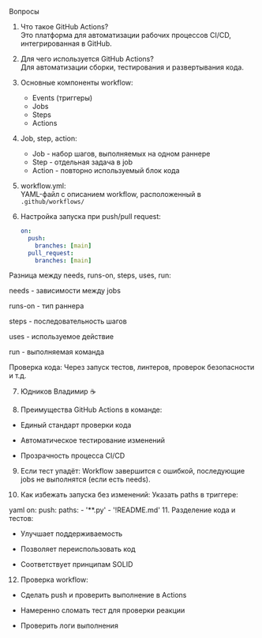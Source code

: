 Вопросы

1. Что такое GitHub Actions?  
   Это платформа для автоматизации рабочих процессов CI/CD, интегрированная в GitHub.

2. Для чего используется GitHub Actions?  
   Для автоматизации сборки, тестирования и развертывания кода.

3. Основные компоненты workflow:  
   - Events (триггеры)
   - Jobs
   - Steps
   - Actions

4. Job, step, action:
   - Job - набор шагов, выполняемых на одном раннере
   - Step - отдельная задача в job
   - Action - повторно используемый блок кода

5. workflow.yml:  
   YAML-файл с описанием workflow, расположенный в `.github/workflows/`

6. Настройка запуска при push/pull request:  
   ```yaml
   on:
     push:
       branches: [main]
     pull_request:
       branches: [main]
Разница между needs, runs-on, steps, uses, run:

needs - зависимости между jobs

runs-on - тип раннера

steps - последовательность шагов

uses - используемое действие

run - выполняемая команда

Проверка кода:
Через запуск тестов, линтеров, проверок безопасности и т.д.

7. Юдников Владимир ☕

8. Преимущества GitHub Actions в команде:

- Единый стандарт проверки кода

- Автоматическое тестирование изменений

- Прозрачность процесса CI/CD

9. Если тест упадёт:
Workflow завершится с ошибкой, последующие jobs не выполнятся (если есть needs).

10. Как избежать запуска без изменений:
Указать paths в триггере:

yaml
on:
  push:
    paths:
    - '**.py'
    - '!README.md'
11. Разделение кода и тестов:

- Улучшает поддерживаемость

- Позволяет переиспользовать код

- Соответствует принципам SOLID

12. Проверка workflow:

- Сделать push и проверить выполнение в Actions

- Намеренно сломать тест для проверки реакции

- Проверить логи выполнения
